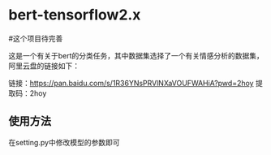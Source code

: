 # bert-tensorflow2.x

#这个项目待完善

这是一个有关于bert的分类任务，其中数据集选择了一个有关情感分析的数据集，阿里云盘的链接如下：

链接：https://pan.baidu.com/s/1R36YNsPRVlNXaVOUFWAHiA?pwd=2hoy 
提取码：2hoy

## 使用方法

在setting.py中修改模型的参数即可

